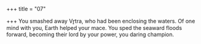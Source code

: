 +++
title = "07"

+++
You smashed away Vr̥tra, who had been enclosing the waters. Of one  mind with you, Earth helped your mace.
You sped the seaward floods forward, becoming their lord by your  power, you daring champion.